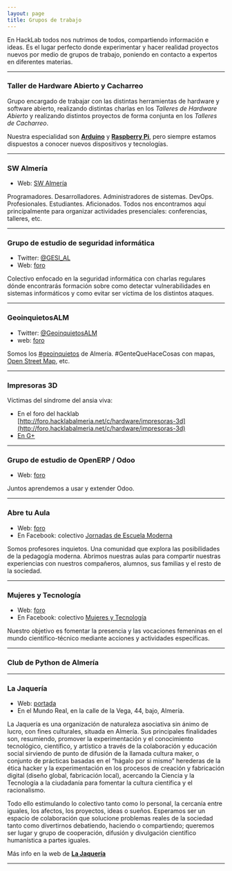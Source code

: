 ```yaml
---
layout: page
title: Grupos de trabajo
---
```


En HackLab todos nos nutrimos de todos, compartiendo información e ideas. Es
el lugar perfecto donde experimentar y hacer realidad proyectos nuevos por
medio de grupos de trabajo, poniendo en contacto a expertos en diferentes
materias.

---

### Taller de Hardware Abierto y Cacharreo

Grupo encargado de trabajar con las distintas herramientas de hardware y software abierto, realizando distintas
charlas en los _Talleres de Hardware Abierto_ y realizando distintos proyectos de forma conjunta en los _Talleres de Cacharreo_.

Nuestra especialidad son **[Arduino][1]** y **[Raspberry Pi][2]**, pero siempre estamos dispuestos a conocer nuevos dispositivos y tecnologías.

---

### SW Almería

* Web: [SW Almería](http://foro.hacklabalmeria.net/c/sw-almeria)

Programadores. Desarrolladores. Administradores de sistemas. DevOps. Profesionales. Estudiantes. Aficionados. Todos nos encontramos aquí principalmente para organizar actividades presenciales: conferencias, talleres, etc.


---

### Grupo de estudio de seguridad informática

* Twitter: [@GESI_AL][4]
* Web: [foro](http://foro.hacklabalmeria.net/c/gesial)

Colectivo enfocado en la seguridad informática con charlas regulares dónde encontrarás formación sobre como
detectar vulnerabilidades en sistemas informáticos y como evitar ser víctima de los distintos ataques.

---

### GeoinquietosALM

* Twitter: [@GeoinquietosALM][6]
* web: [foro](http://foro.hacklabalmeria.net/c/geoinquietosalm)

Somos los [#geoinquietos](https://twitter.com/hashtag/geoinquietos?src=hash) de Almería. #GenteQueHaceCosas con mapas, [Open Street Map](http://www.openstreetmap.org/relation/348997#map=9/36.9323/-2.3840), etc.        



---

### Impresoras 3D

Víctimas del síndrome del ansia viva:

* En el foro del hacklab [http://foro.hacklabalmeria.net/c/hardware/impresoras-3d](http://foro.hacklabalmeria.net/c/hardware/impresoras-3d)
* [En G+](https://plus.google.com/communities/113744444592349758317)


---

### Grupo de estudio de OpenERP / Odoo

 * Web: [foro](http://foro.hacklabalmeria.net/c/odoo) 

Juntos aprendemos a usar y extender Odoo.

---

### Abre tu Aula

 * Web: [foro](http://foro.hacklabalmeria.net/c/abre-tu-aula)
 * En Facebook: colectivo [Jornadas de Escuela Moderna](https://www.facebook.com/groups/713373022026285/920740294622889/)

Somos profesores inquietos. Una comunidad que explora las posibilidades de la pedagogía moderna. Abrimos nuestras aulas para compartir nuestras experiencias con nuestros compañeros, alumnos, sus familias y el resto de la sociedad.

---

### Mujeres y Tecnología

* Web: [foro](https://foro.hacklabalmeria.net/c/mujerestec)
* En Facebook: colectivo [Mujeres y Tecnología](https://www.facebook.com/Mujeres-y-Tecnolog%C3%ADa-271117279901096/)

Nuestro objetivo es fomentar la presencia y las vocaciones femeninas en el mundo científico-técnico mediante acciones y actividades específicas.

---

### Club de Python de Almería

---
### La Jaquería

* Web: [portada](https://lajaqueria.org)
* En el Mundo Real, en la calle de la Vega, 44, bajo, Almería.

La Jaquería es una organización de naturaleza asociativa sin ánimo de lucro, con fines culturales, situada en Almería. Sus principales finalidades son, resumiendo, promover la experimentación y el conocimiento tecnológico, científico, y artístico a través de la colaboración y educación social sirviendo de punto de difusión de la llamada cultura maker, o conjunto de prácticas basadas en el “hágalo por si mismo” herederas de la ética hacker y la experimentación en los procesos de creación y fabricación digital (diseño global, fabricación local), acercando la Ciencia y la Tecnología a la ciudadanía para fomentar la cultura científica y el racionalismo.

Todo ello estimulando lo colectivo tanto como lo personal, la cercanía entre iguales, los afectos, los proyectos, ideas o sueños. Esperamos ser un espacio de colaboración que solucione problemas reales de la sociedad tanto como divertirnos debatiendo, haciendo o compartiendo; queremos ser lugar y grupo de cooperación, difusión y divulgación científico humanística a partes iguales.

Más info en la web de **[La Jaquería][7]**

---


[1]: http://www.arduino.cc
[2]: http://www.raspberrypi.org
[3]: https://plus.google.com/u/0/communities/105420979515011141876
[4]: https://twitter.com/GESI_AL
[5]: http://www.aldato.es
[6]: https://twitter.com/GeoinquietosALM
[7]: https://lajaqueria.org
